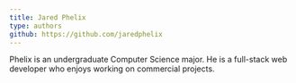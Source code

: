 ```yaml
---
title: Jared Phelix
type: authors
github: https://github.com/jaredphelix
---
```

Phelix is an undergraduate Computer Science major. He is a full-stack web developer who enjoys working on commercial projects.
